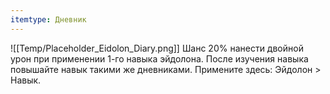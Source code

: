 ```yaml
---
itemtype: Дневник
---
```

![[Temp/Placeholder_Eidolon_Diary.png]]
Шанс 20% нанести двойной урон при применении 1-го навыка эйдолона. После изучения навыка повышайте навык такими же дневниками. Примените здесь: Эйдолон > Навык.
